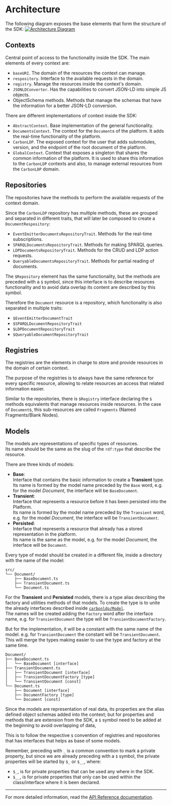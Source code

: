 # Architecture

The following diagram exposes the base elements that form the structure of the SDK:
[![Architecture Diagram][diagram]][diagram]

## Contexts

Central point of access to the functionality inside the SDK.
The main elements of every context are:
  - `baseURI`. The domain of the resources the context can manage.
  - `respository`. Interface to the available requests in the domain.
  - `registry`. Manage the resources inside the context's domain.
  - `JSONLDConverter`. Has the capabilities to convert JSON-LD into simple JS objects.
  - ObjectSchema methods. Methods that manage the schemas that have the information for a better JSON-LD conversion.
  
There are different implementations of context inside the SDK:
  - `AbstractContext`. Base implementation of the general functionality.
  - `DocumentsContext`. The context for the `Document`s of the platform. It adds the real-time functionality of the platform.
  - `CarbonLDP`. The exposed context for the user that adds submodules, version, and the endpoint of the root document of the platform.
  - `GlobalContext`. Context that exposes a singleton that shares the common information of the platform. It is used to share this information to the `CarbonLDP` contexts and also, to manage external resources from the `CarbonLDP` domain.

## Repositories

The repositories have the methods to perform the available requests of the context domain.

Since the `CarbonLDP` repository has multiple methods, these are grouped and separated in different traits, that will later be composed to create a `DocumentRespository`:
- `EventEmitterDocumentsRepositoryTrait`. Methods for the real-time subscriptions.
- `SPARQLDocumentsRepositoryTrait`. Methods for making SPARQL queries.
- `LDPDocumentsRepositoryTrait`. Methods for the CRUD and LDP action requests.
- `QueryableDocumentsRepositoryTrait`. Methods for partial reading of documents.

The `$Repository` element has the same functionality, but the methods are preceded with a `$` symbol,
since this interface is to describe resources functionality and to avoid data overlap its content are described by this symbol.

Therefore the `Document` resource is a repository, which functionality is also separated in multiple traits:
- `$EventEmitterDocumentTrait`
- `$SPARQLDocumentRepositoryTrait`
- `$LDPDocumentRepositoryTrait`
- `$QueryableDocumentRepositoryTrait`

## Registries

The registries are the elements in charge to store and provide resources in the domain of certain context.

The purpose of the registries is to always have the same reference for every specific resource,
allowing to relate resources an access that related information easier.

Similar to the repositories, there is `$Registry` interface declaring the `$` methods equivalents
that manage resources inside resources.
In the case of `Document`s, this sub-resources are called `Fragments` (Named Fragments/Blank Nodes).

## Models

The models are representations of specific types of resources.<br>
Its name should be the same as the slug of the `rdf:type` that describe the resource.

There are three kinds of models:
- **Base**:<br>
  Interface that contains the basic information to create a **Transient** type.<br>
  Its name is formed by the model name preceded by the `Base` word,
  e.g. for the model _Document_, the interface will be `BaseDocument`. 
- **Transient**:<br>
  Interface that represents a resource before it has been persisted into the Platform.<br>
  Its name is formed by the model name preceded by the `Transient` word,
  e.g. for the model _Document_, the interface will be `TransientDocument`.
- **Persisted**:<br>
  Interface that represents a resource that already has a stored representation in the platform.<br>
  Its name is the same as the model,
  e.g. for the model _Document_, the interface will be `Document`.

Every type of model should be created in a different file,
inside a directory with the name of the model:
```text
src/
└── Document/
	├── BaseDocument.ts
	├── TransientDocument.ts
	└── Document.ts
```

For the **Transient** and **Persisted** models, there is a type alias describing
the factory and utilities methods of that models. To create the type is to unite
the already interfaces described inside [`carbonldp/Model`](../src/Model/index.ts).<br>
The names will be created adding the `Factory` word after the interface name,
e.g. for `TransientDocument` the type will be `TransientDocumentFactory`.

But for the implementation, it will be a constant with the same name of the model.
e.g. for `TransientDocument` the constant will be `TransientDocument`.
This will merge the types making easier to use the type and factory at the same time.  

```text
Document/
├── BaseDocument.ts
│	└── BaseDocument [interface]
├── TransientDocument.ts
│	├── TransientDocument [interface]
│	├── TransientDocumentFactory [type]
│	└── TransientDocument [const]
└── Document.ts
	├── Document [interface]
	├── DocumentFactory [type]
	└── Document [const]
```

Since the models are representation of real data, its properties are the alias defined object schemas added into the context;
but for properties and methods that are extension from the SDK, a `$` symbol need to be added at the beginning to avoid overlapping of data,

This is to follow the respective `$` convention of registries and repositories that has interfaces that helps as base of some models.

Remember, preceding with `_` is a common convention to mark a private property, but since we are already preceding with a `$` symbol,
the private properties will be started by `$_` or `$__`, where:
 - `$_`, is for private properties that can be used any where in the SDK.
 - `$__`, is for private properties that only can be used within the class/interface where it is been declared.

---

For more detailed information, read the [API Reference documentation](https://carbonldp.github.io/carbonldp-js-sdk/). 


<!-- Links -->
[diagram]: https://www.lucidchart.com/publicSegments/view/56af8fa0-f27e-497c-98aa-da24012ebfa4/image.png
